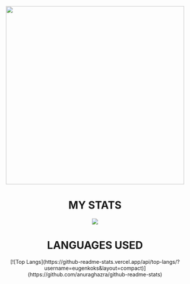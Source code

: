 <div id="header" align="center">
  <img src="https://media.giphy.com/media/9CffOPMLx0Hf2/giphy.gif" width="480"/>
</div>
<div align="center">
  <h1>MY STATS</h1>
  <img class="img" src="https://github-readme-stats.vercel.app/api?username=eugenkoks&show_icons=true&theme=radical" />
</div>
<div align="center">
  <h1>LANGUAGES USED</h1>
  [![Top Langs](https://github-readme-stats.vercel.app/api/top-langs/?username=eugenkoks&layout=compact)](https://github.com/anuraghazra/github-readme-stats)
</div>
